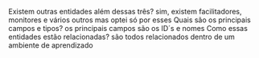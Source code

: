 Existem outras entidades além dessas três?
  sim, existem facilitadores, monitores e vários outros mas optei só por esses
Quais são os principais campos e tipos?
  os principais campos são os ID´s e nomes 
Como essas entidades estão relacionadas?
  são todos relacionados dentro de um ambiente de aprendizado
  
